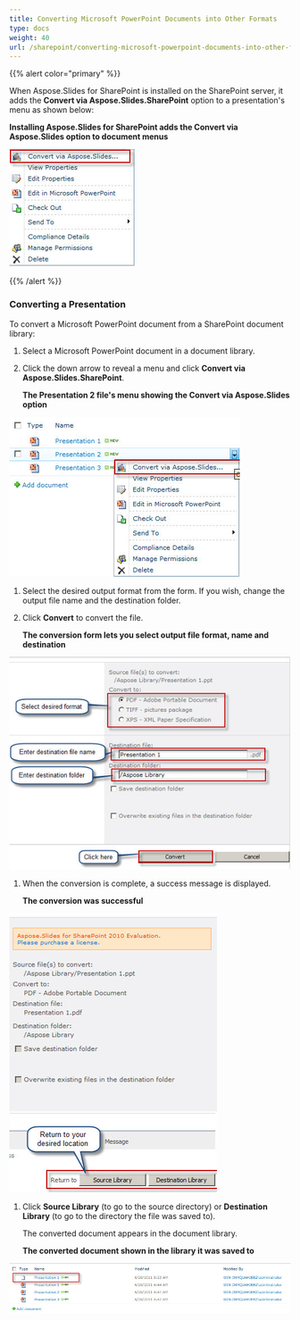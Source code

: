 ```yaml
---
title: Converting Microsoft PowerPoint Documents into Other Formats
type: docs
weight: 40
url: /sharepoint/converting-microsoft-powerpoint-documents-into-other-formats/
---
```


{{% alert color="primary" %}} 

When Aspose.Slides for SharePoint is installed on the SharePoint server, it adds the **Convert via Aspose.Slides.SharePoint** option to a presentation's menu as shown below: 

**Installing Aspose.Slides for SharePoint adds the Convert via Aspose.Slides option to document menus** 

![todo:image_alt_text](converting-microsoft-powerpoint-documents-into-other-formats_1.png)

{{% /alert %}} 
### **Converting a Presentation**
To convert a Microsoft PowerPoint document from a SharePoint document library: 

1. Select a Microsoft PowerPoint document in a document library.
1. Click the down arrow to reveal a menu and click **Convert via Aspose.Slides.SharePoint**. 

   **The Presentation 2 file's menu showing the Convert via Aspose.Slides option** 

![todo:image_alt_text](converting-microsoft-powerpoint-documents-into-other-formats_2.png)




1. Select the desired output format from the form. If you wish, change the output file name and the destination folder.
1. Click **Convert** to convert the file. 

   **The conversion form lets you select output file format, name and destination** 

![todo:image_alt_text](converting-microsoft-powerpoint-documents-into-other-formats_3.png)




1. When the conversion is complete, a success message is displayed. 

   **The conversion was successful** 

![todo:image_alt_text](converting-microsoft-powerpoint-documents-into-other-formats_4.png)




1. Click **Source Library** (to go to the source directory) or **Destination Library** (to go to the directory the file was saved to). 

   The converted document appears in the document library. 

   **The converted document shown in the library it was saved to** 

![todo:image_alt_text](converting-microsoft-powerpoint-documents-into-other-formats_5.png)
